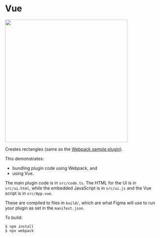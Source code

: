 # Vue

<img src="../_screenshots/webpack.png" width="400" />

Creates rectangles (same as the [Webpack sample plugin][webpack]).

This demonstrates:

- bundling plugin code using Webpack, and
- using Vue.

The main plugin code is in `src/code.ts`. The HTML for the UI is in
`src/ui.html`, while the embedded JavaScript is in `src/ui.js` and the Vue script is in `src/App.vue`.

These are compiled to files in `build/`, which are what Figma will use to run
your plugin as set in the `manifest.json`.

To build:

    $ npm install
    $ npx webpack

[webpack]: ../webpack/